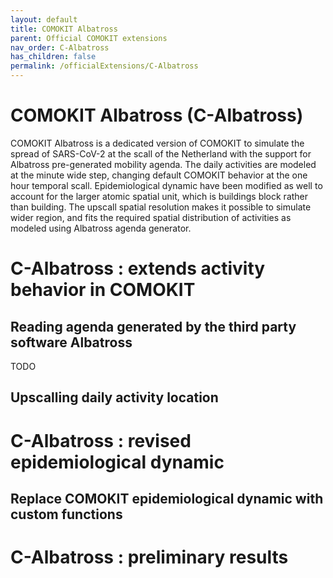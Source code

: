 ```yaml
---
layout: default
title: COMOKIT Albatross
parent: Official COMOKIT extensions
nav_order: C-Albatross
has_children: false
permalink: /officialExtensions/C-Albatross
---
```


# COMOKIT Albatross (C-Albatross)

COMOKIT Albatross is a dedicated version of COMOKIT to simulate the spread of SARS-CoV-2 at the scall of the Netherland with the support 
for Albatross pre-generated mobility agenda. The daily activities are modeled at the minute wide step, changing default COMOKIT behavior at the one hour 
temporal scall. Epidemiological dynamic have been modified as well to account for the larger atomic spatial unit, which is buildings block rather than building.
The upscall spatial resolution makes it possible to simulate wider region, and fits the required spatial distribution of activities as modeled using Albatross agenda generator.

# C-Albatross : extends activity behavior in COMOKIT

## Reading agenda generated by the third party software Albatross

TODO

## Upscalling daily activity location

# C-Albatross : revised epidemiological dynamic

## Replace COMOKIT epidemiological dynamic with custom functions

# C-Albatross : preliminary results
